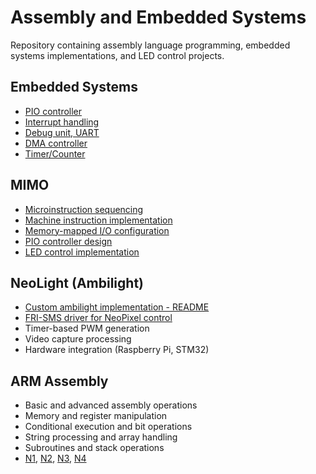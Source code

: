 # Assembly and Embedded Systems

Repository containing assembly language programming, embedded systems implementations, and LED control projects.

## Embedded Systems
- [PIO controller](embedded/PIO_controller.md)
- [Interrupt handling](embedded/Interrupt.md)
- [Debug unit, UART](embedded/Debug.md)
- [DMA controller](embedded/DMA.md)
- [Timer/Counter](embedded/TimerCounter.md)

## MIMO
- [Microinstruction sequencing](mimo/Microinstructions.md)
- [Machine instruction implementation](mimo/Machine_instructions.md)
- [Memory-mapped I/O configuration](mimo/Memory_mapped_IO.md)
- [PIO controller design](mimo/PIO_controller.md)
- [LED control implementation](mimo/LED_blink.md)

## NeoLight (Ambilight)
- [Custom ambilight implementation - README](neolight/README.md)
- [FRI-SMS driver for NeoPixel control](neolight/friSMS_driver.md)
- Timer-based PWM generation
- Video capture processing
- Hardware integration (Raspberry Pi, STM32)

## ARM Assembly
- Basic and advanced assembly operations
- Memory and register manipulation
- Conditional execution and bit operations
- String processing and array handling
- Subroutines and stack operations
- [N1](arm_assembly/N1.md),
[N2](arm_assembly/N2.md),
[N3](arm_assembly/N3.md),
[N4](arm_assembly/N4.md)

